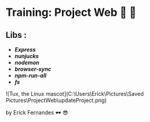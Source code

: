 # Training: Project Web :robot: :call_me_hand:

## Libs :

- _**Express**_
- _**nunjucks**_
- _**nodemon**_
- _**browser-sync**_
- _**npm-run-all**_
- _**fs**_

![Tux, the Linux mascot](C:\Users\Erick\Pictures\Saved Pictures\ProjectWeb\updateProject.png)



by Erick Fernandes :dark_sunglasses: :sunglasses:
